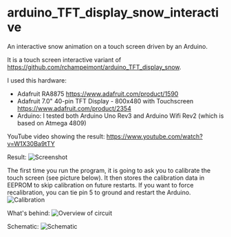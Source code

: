 # arduino_TFT_display_snow_interactive
An interactive snow animation on a touch screen driven by an Arduino.

It is a touch screen interactive variant of https://github.com/rchampeimont/arduino_TFT_display_snow.

I used this hardware:
* Adafruit RA8875 https://www.adafruit.com/product/1590
* Adafruit 7.0" 40-pin TFT Display - 800x480 with Touchscreen https://www.adafruit.com/product/2354
* Arduino: I tested both Arduino Uno Rev3 and Arduino Wifi Rev2 (which is based on Atmega 4809)

YouTube video showing the result: https://www.youtube.com/watch?v=W1X30Ba9tTY

Result:
![Screenshot](/images/screenshot.jpg?raw=true)

The first time you run the program, it is going to ask you to calibrate the touch screen (see picture below). It then stores the calibration data in EEPROM to skip calibration on future restarts. If you want to force recalibration, you can tie pin 5 to ground and restart the Arduino.
![Calibration](/images/calibration.jpg?raw=true)

What's behind:
![Overview of circuit](/images/overview.jpg?raw=true)

Schematic:
![Schematic](/images/schematic.jpg?raw=true)
